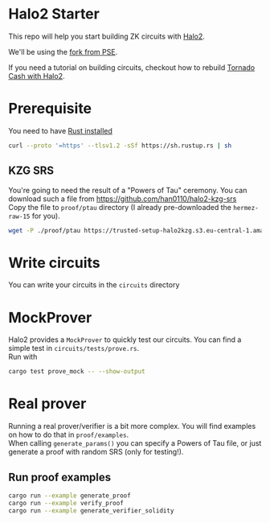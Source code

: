 # Halo2 Starter

This repo will help you start building ZK circuits with [Halo2](https://zcash.github.io/halo2/).

We'll be using the [fork from PSE](https://github.com/privacy-scaling-explorations/halo2/).

If you need a tutorial on building circuits, checkout how to rebuild [Tornado Cash with Halo2](https://dev.to/teddav/tornado-cash-with-halo2-62b).

# Prerequisite
You need to have [Rust installed](https://rustup.rs/)
```bash
curl --proto '=https' --tlsv1.2 -sSf https://sh.rustup.rs | sh
```

## KZG SRS
You're going to need the result of a "Powers of Tau" ceremony. You can download such a file from https://github.com/han0110/halo2-kzg-srs  
Copy the file to `proof/ptau` directory (I already pre-downloaded the `hermez-raw-15` for you).  
```bash
wget -P ./proof/ptau https://trusted-setup-halo2kzg.s3.eu-central-1.amazonaws.com/hermez-raw-15
```

# Write circuits
You can write your circuits in the `circuits` directory

# MockProver
Halo2 provides a `MockProver` to quickly test our circuits. You can find a simple test in `circuits/tests/prove.rs`.  
Run with
```bash
cargo test prove_mock -- --show-output
```

# Real prover
Running a real prover/verifier is a bit more complex. You will find examples on how to do that in `proof/examples`.  
When calling `generate_params()` you can specify a Powers of Tau file, or just generate a proof with random SRS (only for testing!).

## Run proof examples
```bash
cargo run --example generate_proof
cargo run --example verify_proof
cargo run --example generate_verifier_solidity
```
